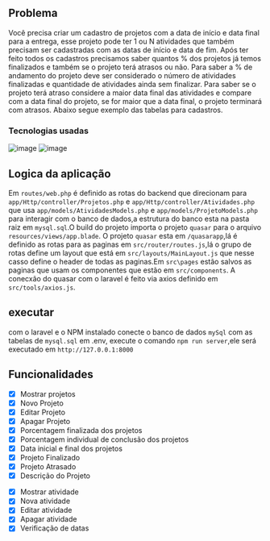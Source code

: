 ## Problema

Você precisa criar um cadastro de projetos com a data de início e data final para a entrega, esse projeto pode ter 1 ou N atividades que também precisam ser cadastradas com as datas de início e data de fim. Após ter feito todos os cadastros precisamos saber quantos % dos projetos já temos finalizados e também se o projeto terá atrasos ou não. Para saber a % de andamento do projeto deve ser considerado o número de atividades finalizadas e quantidade de atividades ainda sem finalizar. Para saber se o projeto terá atraso considere a maior data final das atividades e compare com a data final do projeto, se for maior que a data final, o projeto terminará com atrasos. Abaixo segue exemplo das tabelas para cadastros.

### Tecnologias usadas

![image](https://img.shields.io/badge/Quasar-blue.svg)
![image](https://img.shields.io/badge/laravel-red.svg)

## Logica da aplicação

Em `routes/web.php` é definido as rotas do backend que direcionam para `app/Http/controller/Projetos.php` e `app/Http/controller/Atividades.php` que usa `app/models/AtividadesModels.php` e `app/models/ProjetoModels.php` para interagir com o banco de dados,a estrutura do banco esta na pasta raiz em `mysql.sql`.O build do projeto importa o projeto `quasar` para o arquivo `resources/views/app.blade`.
O projeto `quasar` esta em `/quasarapp`,lá é definido as rotas para as paginas em `src/router/routes.js`,lá o grupo de rotas define um layout que está em `src/layouts/MainLayout.js` que nesse casso define o header de todas as paginas.Em `src\pages` estão salvos as paginas que usam os componentes que estão em `src/components`.
A conecxão do quasar com o laravel é feito via axios definido em `src/tools/axios.js`.

## executar

com o laravel e o NPM instalado conecte o banco de dados `mySql` com as tabelas de `mysql.sql` em .env, execute o comando `npm run server`,ele será executado em `http://127.0.0.1:8000`

## Funcionalidades

-   [x] Mostrar projetos
-   [x] Novo Projeto
-   [x] Editar Projeto
-   [x] Apagar Projeto
-   [x] Porcentagem finalizada dos projetos
-   [x] Porcentagem individual de conclusão dos projetos
-   [x] Data inicial e final dos projetos
-   [x] Projeto Finalizado
-   [x] Projeto Atrasado
-   [x] Descrição do Projeto

*   [x] Mostrar atividade
*   [x] Nova atividade
*   [x] Editar atividade
*   [x] Apagar atividade
*   [x] Verificação de datas
